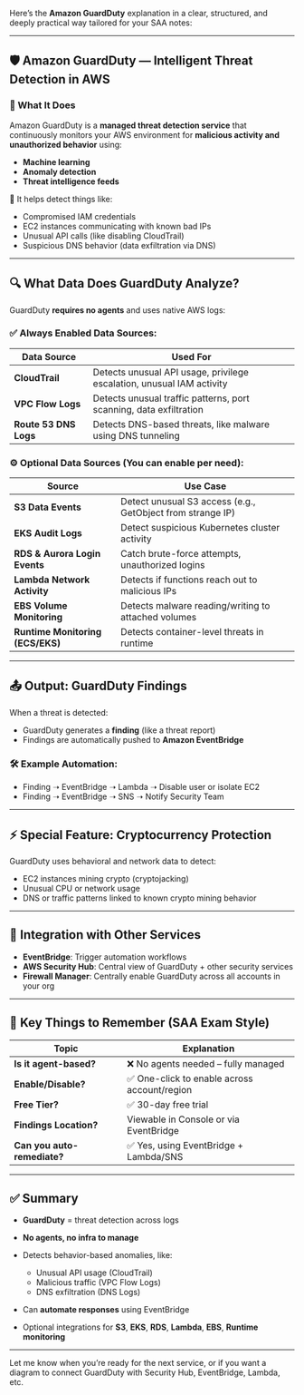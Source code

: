 Here’s the **Amazon GuardDuty** explanation in a clear, structured, and deeply practical way tailored for your SAA notes:

---

## 🛡️ Amazon GuardDuty — Intelligent Threat Detection in AWS

### 🎯 What It Does

Amazon GuardDuty is a **managed threat detection service** that continuously monitors your AWS environment for **malicious activity and unauthorized behavior** using:

* **Machine learning**
* **Anomaly detection**
* **Threat intelligence feeds**

🧠 It helps detect things like:

* Compromised IAM credentials
* EC2 instances communicating with known bad IPs
* Unusual API calls (like disabling CloudTrail)
* Suspicious DNS behavior (data exfiltration via DNS)

---

## 🔍 What Data Does GuardDuty Analyze?

GuardDuty **requires no agents** and uses native AWS logs:

### ✅ Always Enabled Data Sources:

| Data Source           | Used For                                                              |
| --------------------- | --------------------------------------------------------------------- |
| **CloudTrail**        | Detects unusual API usage, privilege escalation, unusual IAM activity |
| **VPC Flow Logs**     | Detects unusual traffic patterns, port scanning, data exfiltration    |
| **Route 53 DNS Logs** | Detects DNS-based threats, like malware using DNS tunneling           |

### ⚙️ Optional Data Sources (You can enable per need):

| Source                           | Use Case                                                   |
| -------------------------------- | ---------------------------------------------------------- |
| **S3 Data Events**               | Detect unusual S3 access (e.g., GetObject from strange IP) |
| **EKS Audit Logs**               | Detect suspicious Kubernetes cluster activity              |
| **RDS & Aurora Login Events**    | Catch brute-force attempts, unauthorized logins            |
| **Lambda Network Activity**      | Detects if functions reach out to malicious IPs            |
| **EBS Volume Monitoring**        | Detects malware reading/writing to attached volumes        |
| **Runtime Monitoring (ECS/EKS)** | Detects container-level threats in runtime                 |

---

## 📤 Output: GuardDuty Findings

When a threat is detected:

* GuardDuty generates a **finding** (like a threat report)
* Findings are automatically pushed to **Amazon EventBridge**

### 🛠 Example Automation:

* Finding ➝ EventBridge ➝ Lambda ➝ Disable user or isolate EC2
* Finding ➝ EventBridge ➝ SNS ➝ Notify Security Team

---

## ⚡ Special Feature: Cryptocurrency Protection

GuardDuty uses behavioral and network data to detect:

* EC2 instances mining crypto (cryptojacking)
* Unusual CPU or network usage
* DNS or traffic patterns linked to known crypto mining behavior

---

## 🧩 Integration with Other Services

* **EventBridge**: Trigger automation workflows
* **AWS Security Hub**: Central view of GuardDuty + other security services
* **Firewall Manager**: Centrally enable GuardDuty across all accounts in your org

---

## 🧠 Key Things to Remember (SAA Exam Style)

| Topic                       | Explanation                                 |
| --------------------------- | ------------------------------------------- |
| **Is it agent-based?**      | ❌ No agents needed – fully managed          |
| **Enable/Disable?**         | ✅ One-click to enable across account/region |
| **Free Tier?**              | ✅ 30-day free trial                         |
| **Findings Location?**      | Viewable in Console or via EventBridge      |
| **Can you auto-remediate?** | ✅ Yes, using EventBridge + Lambda/SNS       |

---

## ✅ Summary

* **GuardDuty** = threat detection across logs
* **No agents, no infra to manage**
* Detects behavior-based anomalies, like:

  * Unusual API usage (CloudTrail)
  * Malicious traffic (VPC Flow Logs)
  * DNS exfiltration (DNS Logs)
* Can **automate responses** using EventBridge
* Optional integrations for **S3**, **EKS**, **RDS**, **Lambda**, **EBS**, **Runtime monitoring**

---

Let me know when you’re ready for the next service, or if you want a diagram to connect GuardDuty with Security Hub, EventBridge, Lambda, etc.
